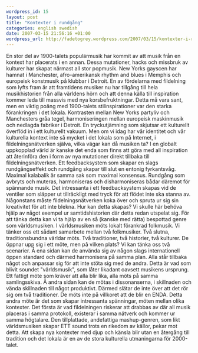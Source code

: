 ```yaml
--- 
wordpress_id: 15 
layout: post
title: "Kontexter i rundgång" 
categories: english swedish 
date: 2007-03-15 21:56:16 +01:00 
wordpress_url: http://fadetogrey.wordpress.com/2007/03/15/kontexter-i-rundgang/ 
---
```


En stor del av 1900-talets populärmusik har kommit av att musik från en kontext har placerats i en annan. Dessa mutationer, hacks och missbruk av kulturer har skapat närmast all stor popmusik. New Yorks gayscen har hamnat i Manchester, afro-amerikansk rhythm and blues i Memphis och europeisk konstmusik på klubbar i Detroit. En av fördelarna med fildelning som lyfts fram är att framtidens musiker nu har tillgång till hela musikhistorien från alla världens hörn och att denna källa till inspiration kommer leda till massvis med nya korsbefruktningar. Detta må vara sant, men en viktig poäng med 1900-talets stilinspirationer var den starka förankringen i det lokala. Kontrasten mellan New Yorks partyliv och Manchesters gråa tegel, harmoniseringen mellan europeisk maskinmusik och nedlagda fabriker i Detroit. En tryckutjämning som skjutsar ett kulturellt överflöd in i ett kulturellt vakuum. Men om vi idag har vår identitet och vår kulturella kontext inte så mycket i det lokala som på Internet, i fildelningsnätverken själva, vilka vägar kan då musiken ta? I en globalt uppkopplad värld är kanske det enda som finns att göra med all inspiration att återinföra den i form av nya mutationer direkt tillbaka till fildelningsnätverken. Ett feedbacksystem som skapar en slags rundgångseffekt och rundgång skapar till slut en entonig fyrkantsvåg. Maximal kalabalik är samma sak som maximal konsensus. Rundgång som avbryts och muteras, harmoniseras och disharmoniseras bådar däremot för spännande musik. Det intressanta i ett feedbacksystem skapas vid de ventiler som släpper ut tillräckligt med tryck för att flödet inte ska stanna av. Någonstans måste fildelningsnätverken koka över och spruta ur sig sin kreativitet för att inte blekna. Hur kan detta skapas? Vi skulle här behöva hjälp av något exempel ur samtidshistorien där detta redan utspelat sig. För att tänka detta kan vi ta hjälp av en så (kanske med rätta) bespottad genre som världsmusiken. I världsmusiken möts lokalt förankrad folkmusik. Vi tänker oss ett sådant samarbete mellan två folkmusiker. Två slutna, traditionsbundna världar möts. Två traditioner, två historier, två kulturer. De öppnar upp sig i ett möte, men på vilken plats? Vi kan tänka oss två scenarier. Å ena sidan kan de använda sig av någon slags internationell öppen standard och därmed harmonisera på samma plan. Alla står tillbaka något och anpassar sig för att inte stöta sig med de andra. Detta är vad som blivit soundet "världsmusik", som låter likadant oavsett musikens ursprung. Ett fattigt möte som kräver att alla blir lika, alla möts på samma samlingsskiva. Å andra sidan kan de mötas i dissonanserna, i skillnaden och vända skillnaden till något produktivt. Därmed slätar de inte över att det rör sig om två traditioner. De möts inte på villkoret att de blir en ENDA. Detta andra möte är det som skapar intressanta spänningar, möten mellan olika kontexter. Det första är vad fildelningen riskerar att drabbas av där all musik placeras i samma protokoll, existerar i samma nätverk och kommer ur samma högtalare. Den tillplattade, andefattiga mashup-genren, som likt världsmusiken skapar ETT sound trots en rikedom av källor, pekar mot detta. Att skapa nya kontexter med djup och känsla blir utan en återgång till tradition och det lokala är en av de stora kulturella utmaningarna för 2000-talet.

